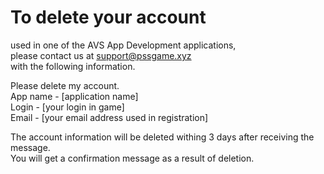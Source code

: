 # To delete your account 
used in one of the AVS App Development applications,   
please contact us at support@pssgame.xyz  
with the following information.  

Please delete my account.  
App name - [application name]  
Login - [your login in game]  
Email - [your email address used in registration]  
  
The account information will be deleted withing 3 days after receiving the message.   
You will get a confirmation message as a result of deletion.  
